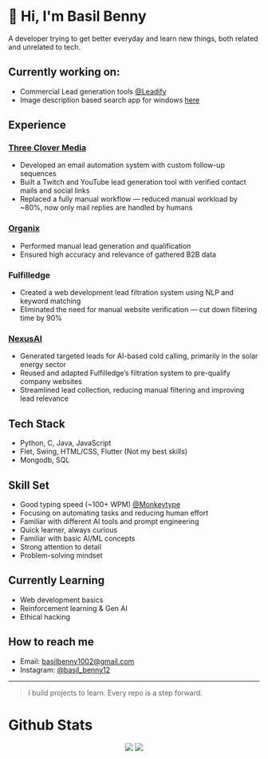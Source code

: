 # 👋 Hi, I'm Basil Benny

A developer trying to get better everyday and learn new things, both related and unrelated to tech.

## Currently working on:
- Commercial Lead generation tools [@Leadify](https://leadifysolutions.xyz/)
- Image description based search app for windows [here](https://github.com/basilbenny1002/Descriptive-Media-Search)
## Experience

### [Three Clover Media](https://www.threeclovermedia.com/)
- Developed an email automation system with custom follow-up sequences
- Built a Twitch and YouTube lead generation tool with verified contact mails and social links
- Replaced a fully manual workflow — reduced manual workload by ~80%, now only mail replies are handled by humans
### [Organix](https://www.organixbs.com/)
- Performed manual lead generation and qualification
- Ensured high accuracy and relevance of gathered B2B data
### Fulfilledge
- Created a web development lead filtration system using NLP and keyword matching
- Eliminated the need for manual website verification — cut down filtering time by 90%
### [NexusAI](https://nexusai.tech/)
- Generated targeted leads for AI-based cold calling, primarily in the solar energy sector  
- Reused and adapted Fulfilledge’s filtration system to pre-qualify company websites  
- Streamlined lead collection, reducing manual filtering and improving lead relevance

## Tech Stack
- Python, C, Java, JavaScript
- Flet, Swing, HTML/CSS, Flutter (Not my best skills)
- Mongodb, SQL

## Skill Set
- Good typing speed (~100+ WPM) [@Monkeytype](https://monkeytype.com/profile/basilbenny1002)
- Focusing on automating tasks and reducing human effort
- Familiar with different AI tools and prompt engineering
- Quick learner, always curious
- Familiar with basic AI/ML concepts
- Strong attention to detail
- Problem-solving mindset


## Currently Learning
- Web development basics
- Reinforcement learning & Gen AI
- Ethical hacking

## How to reach me
- Email: basilbenny1002@gmail.com
- Instagram: [@basil_benny12](https://www.instagram.com/basil_benny12/)

---

> I build projects to learn. Every repo is a step forward. 
# Github Stats
<p align="center">
  <img src="https://github-readme-stats.vercel.app/api?username=basilbenny1002&show_icons=true&theme=radical&hide_title=true&count_private=true&bg_color=00000000&hide_border=true&border_radius=15" />
  <img src="https://github-readme-stats.vercel.app/api/top-langs/?username=basilbenny1002&layout=compact&theme=radical&bg_color=00000000&hide_border=true&border_radius=15" />
</p>


